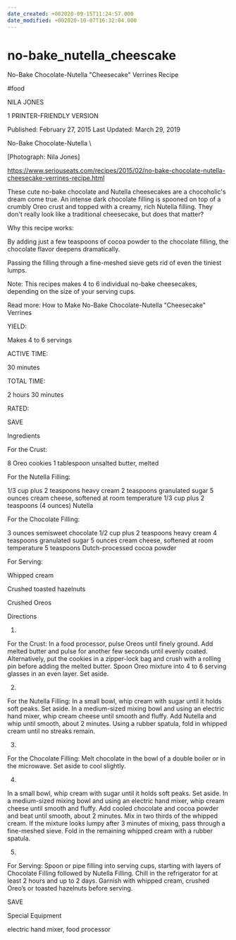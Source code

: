 ```yaml
---
date_created: +002020-09-15T11:24:57.000
date_modified: +002020-10-07T16:32:04.000
---
```


# no-bake_nutella_cheescake

No-Bake Chocolate-Nutella "Cheesecake" Verrines Recipe

#food

NILA JONES

1 PRINTER-FRIENDLY VERSION

Published: February 27, 2015 Last Updated: March 29, 2019

No-Bake Chocolate-Nutella \

[Photograph: Nila Jones]

https://www.seriouseats.com/recipes/2015/02/no-bake-chocolate-nutella-cheesecake-verrines-recipe.html

These cute no-bake chocolate and Nutella cheesecakes are a chocoholic's dream come true. An intense dark chocolate filling is spooned on top of a crumbly Oreo crust and topped with a creamy, rich Nutella filling. They don't really look like a traditional cheesecake, but does that matter?

Why this recipe works:

By adding just a few teaspoons of cocoa powder to the chocolate filling, the chocolate flavor deepens dramatically.

Passing the filling through a fine-meshed sieve gets rid of even the tiniest lumps.

Note: This recipes makes 4 to 6 individual no-bake cheesecakes, depending on the size of your serving cups.

Read more: How to Make No-Bake Chocolate-Nutella "Cheesecake" Verrines

YIELD:

Makes 4 to 6 servings

ACTIVE TIME:

30 minutes

TOTAL TIME:

2 hours 30 minutes

RATED:

    
 SAVE

Ingredients

For the Crust:

8 Oreo cookies
1 tablespoon unsalted butter, melted

For the Nutella Filling:

1/3 cup plus 2 teaspoons heavy cream
2 teaspoons granulated sugar
5 ounces cream cheese, softened at room temperature
1/3 cup plus 2 teaspoons (4 ounces) Nutella

For the Chocolate Filling:

3 ounces semisweet chocolate
1/2 cup plus 2 teaspoons heavy cream
4 teaspoons granulated sugar
5 ounces cream cheese, softened at room temperature
5 teaspoons Dutch-processed cocoa powder

For Serving:

Whipped cream

Crushed toasted hazelnuts

Crushed Oreos

Directions

1.

For the Crust: In a food processor, pulse Oreos until finely ground. Add melted butter and pulse for another few seconds until evenly coated. Alternatively, put the cookies in a zipper-lock bag and crush with a rolling pin before adding the melted butter. Spoon Oreo mixture into 4 to 6 serving glasses in an even layer. Set aside.

2.

For the Nutella Filling: In a small bowl, whip cream with sugar until it holds soft peaks. Set aside. In a medium-sized mixing bowl and using an electric hand mixer, whip cream cheese until smooth and fluffy. Add Nutella and whip until smooth, about 2 minutes. Using a rubber spatula, fold in whipped cream until no streaks remain.

3.

For the Chocolate Filling: Melt chocolate in the bowl of a double boiler or in the microwave. Set aside to cool slightly.

4.

In a small bowl, whip cream with sugar until it holds soft peaks. Set aside. In a medium-sized mixing bowl and using an electric hand mixer, whip cream cheese until smooth and fluffy. Add cooled chocolate and cocoa powder and beat until smooth, about 2 minutes. Mix in two thirds of the whipped cream. If the mixture looks lumpy after 3 minutes of mixing, pass through a fine-meshed sieve. Fold in the remaining whipped cream with a rubber spatula.

5.

For Serving: Spoon or pipe filling into serving cups, starting with layers of Chocolate Filling followed by Nutella Filling. Chill in the refrigerator for at least 2 hours and up to 2 days. Garnish with whipped cream, crushed Oreo’s or toasted hazelnuts before serving.

 SAVE

Special Equipment

electric hand mixer, food processor
